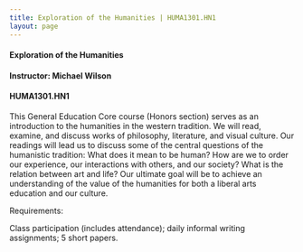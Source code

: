 ```yaml
---
title: Exploration of the Humanities | HUMA1301.HN1
layout: page
---
```


#### Exploration of the Humanities

#### Instructor: Michael Wilson

#### HUMA1301.HN1

This General Education Core course (Honors section) serves as an
introduction to the humanities in the western tradition. We will read,
examine, and discuss works of philosophy, literature, and visual
culture. Our readings will lead us to discuss some of the central
questions of the humanistic tradition: What does it mean to be human?
How are we to order our experience, our interactions with others, and
our society? What is the relation between art and life? Our ultimate
goal will be to achieve an understanding of the value of the
humanities for both a liberal arts education and our culture.

Requirements:

Class participation (includes attendance); daily informal writing
assignments; 5 short papers.
